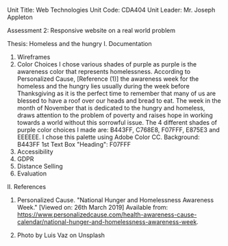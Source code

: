 Unit Title: Web Technologies
Unit Code: CDA404
Unit Leader: Mr. Joseph Appleton

Assessment 2: Responsive website on a real world problem 

Thesis: Homeless and the hungry
 I. Documentation
   
   1. Wireframes
   2. Color Choices
        I chose various shades of purple as purple is the awareness color that represents homelessness. According to Personalized Cause, [Reference (1)] the awareness week for the homeless and the hungry lies usually during the week before Thanksgiving as it is the perfect time to remember that many of us are blessed to have a roof over our heads and bread to eat. The week in the month of November that is dedicated to the hungry and homeless, draws attention to the problem of poverty and raises hope in working towards a world without this sorrowful issue.
        The 4 different shades of purple color choices I made are: B443FF, C768E8, F07FFF, E875E3 and EEEEEE. I chose this palette using Adobe Color CC.
        Background: B443FF
        1st Text Box "Heading": F07FFF
   3. Accessibility 
   4. GDPR
   5. Distance Selling
   6. Evaluation


II. References 

   1. Personalized Cause. "National Hunger and Homelessness Awareness Week." [Viewed on: 26th March 2019] Available from: https://www.personalizedcause.com/health-awareness-cause-calendar/national-hunger-and-homelessness-awareness-week. 

   2. Photo by Luis Vaz on Unsplash
